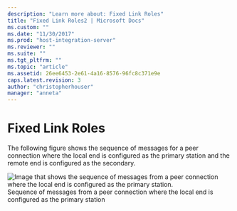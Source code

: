 ```yaml
---
description: "Learn more about: Fixed Link Roles"
title: "Fixed Link Roles2 | Microsoft Docs"
ms.custom: ""
ms.date: "11/30/2017"
ms.prod: "host-integration-server"
ms.reviewer: ""
ms.suite: ""
ms.tgt_pltfrm: ""
ms.topic: "article"
ms.assetid: 26ee6453-2e61-4a16-8576-96fc8c371e9e
caps.latest.revision: 3
author: "christopherhouser"
manager: "anneta"
---
```

# Fixed Link Roles
The following figure shows the sequence of messages for a peer connection where the local end is configured as the primary station and the remote end is configured as the secondary.  
  
 ![Image that shows the sequence of messages from a peer connection where the local end is configured as the primary station.](../core/media/dev3d.gif "dev3d")  
Sequence of messages from a peer connection where the local end is configured as the primary station
